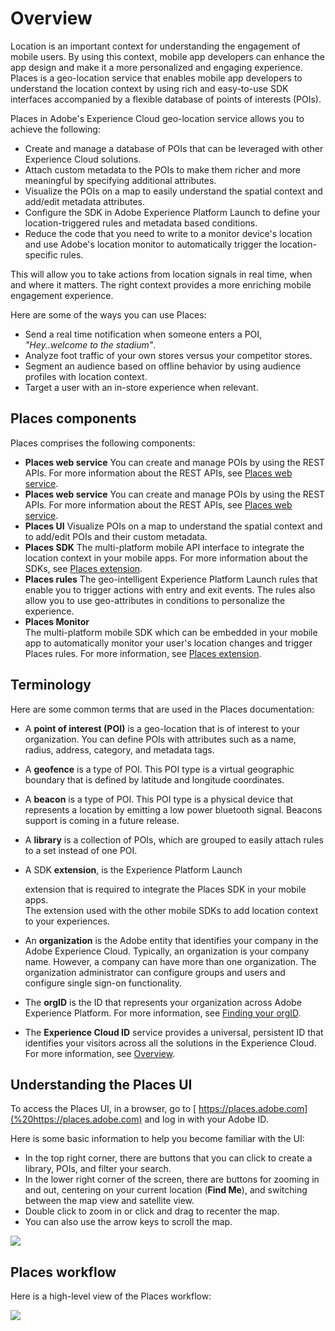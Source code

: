 # Overview

Location is an important context for understanding the engagement of mobile users. By using this context, mobile app developers can enhance the app design and make it a more personalized and engaging experience. Places is a geo-location service that enables mobile app developers to understand the location context by using rich and easy-to-use SDK interfaces accompanied by a flexible database of points of interests \(POIs\).

Places in Adobe's Experience Cloud geo-location service allows you to achieve the following:

* Create and manage a database of POIs that can be leveraged with other Experience Cloud solutions.
* Attach custom metadata to the POIs to make them richer and more meaningful by specifying additional attributes. 
* Visualize the POIs on a map to easily understand the spatial context and add/edit metadata attributes. 
* Configure the SDK in Adobe Experience Platform Launch to define your location-triggered rules and metadata based conditions.
* Reduce the code that you need to write to a monitor device's location and use Adobe's location monitor to automatically trigger the location-specific rules.

This will allow you to take actions from location signals in real time, when and where it matters. The right context provides a more enriching mobile engagement experience.

Here are some of the ways you can use Places: 

* Send a real time notification when someone enters a POI, _"Hey..welcome to the stadium"_. 
* Analyze foot traffic of your own stores versus your competitor stores.
* Segment an audience based on offline behavior by using audience profiles with location context.
* Target a user with an in-store experience when relevant.

## Places components

Places comprises the following components:

* **Places web service** You can create and manage POIs by using the REST APIs. For more information about the REST APIs, see [Places web service](https://placesdocs.com/places-services-by-adobe-documentation/places-rest-apis).
* **Places web service** You can create and manage POIs by using the REST APIs. For more information about the REST APIs, see [Places web service](places-rest-apis).
* **Places UI** Visualize POIs on a map to understand the spatial context and to add/edit POIs and their custom metadata.
* **Places SDK** The multi-platform mobile API interface to integrate the location context in your mobile apps. For more information about the SDKs, see [Places extension](https://placesdocs.com/places-services-by-adobe-documentation/configure-places-in-the-sdk/places-extension).
* **Places rules** The geo-intelligent Experience Platform Launch rules that enable you to trigger actions with entry and exit events. The rules also allow you to use geo-attributes in conditions to personalize the experience. 
* **Places Monitor**  
  The multi-platform mobile SDK which can be embedded in your mobile app to automatically monitor your user's location changes and trigger Places rules. For more information, see [Places extension](https://placesdocs.com/places-services-by-adobe-documentation/configure-places-in-the-sdk/places-extension).

## Terminology

Here are some common terms that are used in the Places documentation:

* A **point of interest \(POI\)** is a geo-location that is of interest to your organization.  You can define POIs with attributes such as a name, radius, address, category, and metadata tags.
* A **geofence** is a type of POI.  This POI type is a virtual geographic boundary that is defined by latitude and longitude coordinates.
* A **beacon** is a type of POI.  This POI type is a physical device that represents a location by emitting a low power bluetooth signal. Beacons support is coming in a future release.
* A **library** is a collection of POIs, which are grouped to easily attach rules to a set instead of one POI. 
* A SDK **extension**, is the Experience Platform Launch

   extension that is required to integrate the Places SDK in your mobile apps.   
  The extension used with the other mobile SDKs to add location context to your experiences.

* An **organization** is the Adobe entity that identifies your company in the Adobe Experience Cloud. Typically, an organization is your company name. However, a company can have more than one organization. The organization administrator can configure groups and users and configure single sign-on functionality.
* The **orgID** is the ID that represents your organization across Adobe Experience Platform.   For more information, see [Finding your orgID](https://forums.adobe.com/thread/2339895).
* The **Experience Cloud ID** service provides a universal, persistent ID that identifies your visitors across all the solutions in the Experience Cloud. For more information, see [Overview](https://marketing.adobe.com/resources/help/en_US/mcvid/).

## Understanding the Places UI

To access the Places UI, in a browser, go to [ https://places.adobe.com](%20https://places.adobe.com) and log in with your Adobe ID. 

Here is some basic information to help you become familiar with the UI:

* In the top right corner, there are buttons that you can click to create a library, POIs, and filter your search.
* In the lower right corner of the screen, there are buttons for zooming in and out, centering on your current location \(**Find Me**\), and switching between the map view and satellite view.
* Double click to zoom in or click and drag to recenter the map.
* You can also use the arrow keys to scroll the map.

![](.gitbook/assets/location-services.png)

## Places workflow

Here is a high-level view of the Places workflow:

![](.gitbook/assets/places-workflow-diagram-lc-1.png)

